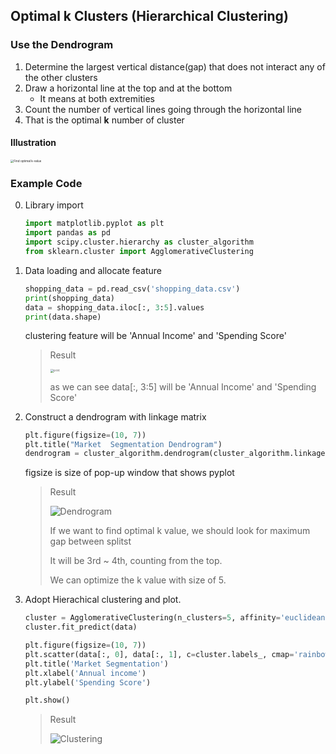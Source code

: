 ## Optimal k Clusters (Hierarchical Clustering)



### Use the Dendrogram

1. Determine the largest vertical distance(gap) that does not interact any of the other clusters
2. Draw a horizontal line at the top and at the bottom
   * It means at both extremities
3. Count the number of vertical lines going through the horizontal line
4. That is the optimal **k** number of cluster

#### Illustration

<img src="https://user-images.githubusercontent.com/84625523/124703413-3aec0200-df2d-11eb-8186-718e3872ebe9.png" alt="Find optimal k-value" style="zoom:33%;" />

 



### Example Code

0. Library import

   ```python
   import matplotlib.pyplot as plt
   import pandas as pd
   import scipy.cluster.hierarchy as cluster_algorithm
   from sklearn.cluster import AgglomerativeClustering
   ```



1. Data loading and allocate feature

   ```python
   shopping_data = pd.read_csv('shopping_data.csv')
   print(shopping_data)
   data = shopping_data.iloc[:, 3:5].values
   print(data.shape)
   ```

   clustering feature will be 'Annual Income' and 'Spending Score'

   > Result
   >
   > <img src="https://user-images.githubusercontent.com/84625523/124704158-97035600-df2e-11eb-818d-f96b7771a898.png" alt="print" style="zoom: 33%;" />
   >
   > as we can see data[:, 3:5] will be 'Annual Income' and 'Spending Score'



2. Construct a dendrogram with linkage matrix

   ```python
   plt.figure(figsize=(10, 7))
   plt.title("Market  Segmentation Dendrogram")
   dendrogram = cluster_algorithm.dendrogram(cluster_algorithm.linkage(data, method='ward'))
   ```

   figsize is size of pop-up window that shows pyplot

   > Result
   >
   > ![Dendrogram](https://user-images.githubusercontent.com/84625523/124704456-12650780-df2f-11eb-8792-bc13c611cff5.png)
   >
   > If we want to find optimal k value, we should look for maximum gap between splitst
   >
   > It will be 3rd ~ 4th, counting from the top.
   >
   > We can optimize the k value with size of 5.



3. Adopt Hierachical clustering and plot.

   ```python
   cluster = AgglomerativeClustering(n_clusters=5, affinity='euclidean', linkage='ward')
   cluster.fit_predict(data)
   
   plt.figure(figsize=(10, 7))
   plt.scatter(data[:, 0], data[:, 1], c=cluster.labels_, cmap='rainbow')
   plt.title('Market Segmentation')
   plt.xlabel('Annual income')
   plt.ylabel('Spending Score')
   
   plt.show()
   ```

   > Result
   >
   > ![Clustering](https://user-images.githubusercontent.com/84625523/124704735-81426080-df2f-11eb-84a9-f0ff136bd9ef.png)
